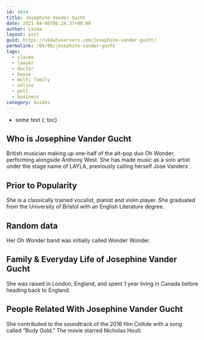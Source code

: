 ```yaml
---
id: 3414
title: Josephine Vander Gucht
date: 2021-04-06T06:24:37+00:00
author: Laima
layout: post
guid: https://ukdataservers.com/josephine-vander-gucht/
permalink: /04/06/josephine-vander-gucht
tags:
  - claims
  - lawyer
  - doctor
  - house
  - multi family
  - online
  - poll
  - business
category: Guides
---
```


* some text
{: toc}


## Who is Josephine Vander Gucht
                  
                  
                  
British musician making up one-half of the alt-pop duo Oh Wonder, performing alongside Anthony West. She has made music as a solo artist under the stage name of LAYLA, previously calling herself Jose Vanders .
                  
              
            
              
            
                
                
                
## Prior to Popularity
                  
                  
                  
She is a classically trained vocalist, pianist and violin player. She graduated from the University of Bristol with an English Literature degree.
                  
              
            
              
            
                
                
                
## Random data
                  
                  
                  
Her Oh Wonder band was initially called Wonder Wonder.
                  
              
            
              
            
                
                
                
## Family & Everyday Life of Josephine Vander Gucht
                  
                  
                  
She was raised in London, England, and spent 1 year living in Canada before heading back to England.
                  
              
            
              
            
                
                
                
## People Related With Josephine Vander Gucht
                  
                  
                  
She contributed to the soundtrack of the 2016 film Collide with a song called &#8220;Body Gold.&#8221; The movie starred Nicholas Hoult.
                  
              
            
              
            
                
              
            
              
              
            
            
              
            
          
          
          